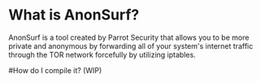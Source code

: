 # What is AnonSurf?
AnonSurf is a tool created by Parrot Security that allows you to be more private and anonymous by forwarding all of your system's internet traffic through the TOR network forcefully by utilizing iptables.

#How do I compile it?
(WIP)
